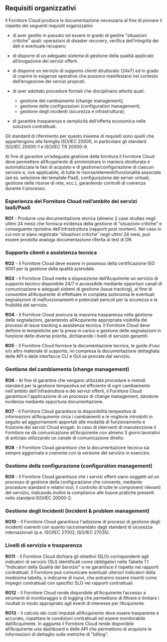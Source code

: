 ## Requisiti organizzativi

Il Fornitore Cloud produce la documentazione necessaria al
fine di provare il rispetto dei seguenti requisiti organizzativi:

* di aver gestito in passato ed essere in grado di gestire "situazioni
  critiche" quali: operazioni di disaster recovery, verifica dell’integrità dei
  dati e eventuale recupero;

* di disporre di un adeguato sistema di gestione della qualità applicato
  all’erogazione dei servizi offerti. 

* di disporre un servizio di *supporto clienti* strutturato (24x7) ed in grado
  di coprire le esigenze operative che possono manifestarsi nel contesto
  dell’erogazione dei servizi proposti. 

* di aver adottato procedure formali che disciplinano attività quali: 
    * gestione del cambiamento (change management); 
    * gestione delle configurazioni (configuration management);
    * gestione degli incidenti (sicurezza e infrastruttura);

* di garantire trasparenza e semplicità dell’offerta economica nelle soluzioni contrattuali.

Gli standard di riferimento per questo insieme di requisiti sono quelli che
appartengono alla famiglia ISO/IEC 20000, in particolare gli standard ISO/IEC
20000-1 e ISO/IEC TR 20000-9.

Al fine di garantire un’adeguata gestione della fornitura il Fornitore Cloud
deve permettere all’Acquirente di amministrare in maniera strutturata e
automatizzata le fasi di acquisto e di gestione/configurazione di ciascun
servizio e, ove applicabile, di tutte le risorse/elementi/funzionalità
associate (ad es. selezione dei template PaaS, configurazione dei server
virtuali, gestione delle risorse di rete, ecc.), garantendo controlli di
coerenza durante il processo.


### Esperienza del Fornitore Cloud nell’ambito dei servizi IaaS/PaaS 

**RO1** - Produrre una documentazione storica (almeno 2 case studies negli
ultimi 24 mesi) che fornisca evidenza della gestione di “situazioni critiche” e
conseguente ripristino dell’infrastruttura (rapporti post mortem). Nel caso in
cui non si siano registrate “situazioni critiche” negli ultimi 24 mesi, può
essere prodotta analoga documentazione riferita ai test di DR.   

### Supporto clienti e assistenza tecnica

**RO2** - Il Fornitore Cloud deve essere in possesso della certificazione ISO
9001 per la gestione della qualità aziendale.

**RO3** - Il Fornitore Cloud mette a disposizione dell’Acquirente un servizio
di supporto tecnico disponibile 24/7 e accessibile mediante opportuni canali di
comunicazione e adeguati sistemi di gestione (issue tracking), al fine di
consentire all’Acquirente di effettuare in completa autonomia le eventuali
segnalazioni di malfunzionamenti e potenziali pericoli per la sicurezza e la
fruibilità del servizio.

**RO4** - Il Fornitore Cloud assicura la massima trasparenza nella gestione
delle segnalazioni, garantendo all’Acquirente appropriata visibilità dei
processi di issue tracking e assistenza tecnica. Il Fornitore Cloud deve
definire le tempistiche per la presa in carico e gestione delle segnalazioni in
funzione delle diverse priorità, dichiarando i livelli di servizio garantiti.

**RO5** - Il Fornitore Cloud fornisce la documentazione tecnica, le guide d’uso
e/o altro materiale di supporto, ivi compresa la documentazione dettagliata
delle API e delle interfacce CLI e GUI se previste dal servizio.

### Gestione del cambiamento (change management) 

**RO6** - Al fine di garantire che vengano utilizzate procedure e metodi
standard per la gestione tempestiva ed efficiente di ogni cambiamento
nell'ambito dell'infrastruttura e dei servizi offerti, il Fornitore Cloud
garantisce l'applicazione di un processo di change management, dandone evidenza
mediante opportuna documentazione.

**RO7** - Il Fornitore Cloud garantisce la disponibilità tempestiva di
informazioni all’Acquirente circa i cambiamenti e le migliorie introdotti in
seguito ad aggiornamenti apportati alle modalità di funzionamento e fruizione
dei servizi Cloud erogati. In caso di interventi di manutenzione il Fornitore
ne dà comunicazione all'Acquirente con almeno 3 giorni lavorativi di anticipo
utilizzando un canale di comunicazione diretto.

**RO8** - Il Fornitore Cloud garantisce che la documentazione tecnica sia
sempre aggiornata e coerente con la versione del servizio in esercizio.

### Gestione della configurazione (configuration management)  

**RO9** - Il Fornitore Cloud garantisce che i servizi offerti siano soggetti ad
un processo di gestione della configurazione che consente, mediante procedure
standard e relativi tool, il controllo di tutte le componenti rilevanti del servizio,
indicando inoltre la compliance alle buone pratiche presenti nello standard ISO/IEC 20000-2.

### Gestione degli Incidenti (incident & problem management)

**RO10** - Il Fornitore Cloud garantisce l'adozione di processi di gestione
degli incidenti coerenti con quanto raccomandato dagli standard di sicurezza
internazionali (p.e. ISO/IEC 27002, ISO/IEC 27035).

### Livelli di servizio e trasparenza

**RO11** - Il Fornitore Cloud dichiara gli obiettivi (SLO) corrispondenti agli
indicatori di servizio (SLI) identificati come obbligatori nella Tabella 1.1
"Indicatori della Qualità del Servizio" e ne garantisce il rispetto nei rapporti
contrattuali. Il Fornitore può comunicare eventuali ulteriori indicatori della
medesima tabella, o indicarne di nuovi, che potranno essere inseriti come
impegni contrattuali con specifici SLO nei rapporti contrattuali.

**RO12** - Il Fornitore Cloud rende disponibile all'Acquirente l’accesso a strumenti
di monitoraggio e di logging che permettono di filtrare e limitare i risultati in 
modo appropriato agli eventi di interesse per l’Acquirente.

**RO13** - Il calcolo dei costi imputati all’Acquirente deve essere trasparente
e accurato, rispettare le condizioni contrattuali ed essere monitorabile
dall’Acquirente. In aggiunta il Fornitore Cloud rende disponibile
all’Acquirente una dashboard e delle API che permettono di acquisire le
informazioni di dettaglio sulle metriche di "billing".


